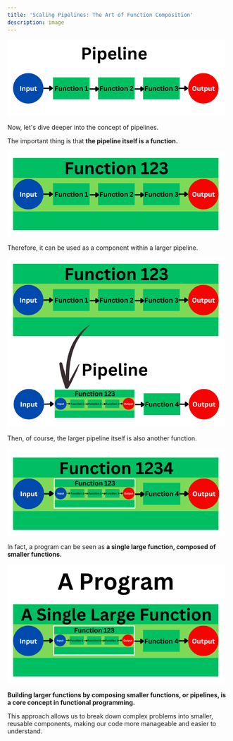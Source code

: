 ```yaml
---
title: 'Scaling Pipelines: The Art of Function Composition'
description: image
---
```

![image](https://raw.githubusercontent.com/ken-okabe/web-images5/main/img_1752421043806.png)

Now, let's dive deeper into the concept of pipelines.

The important thing is that  **the pipeline itself is a function.**

![image](https://raw.githubusercontent.com/ken-okabe/web-images5/main/img_1752421079326.png)

Therefore, it can be used as a component within a larger pipeline.

![image](https://raw.githubusercontent.com/ken-okabe/web-images5/main/img_1752421004177.png)

Then, of course, the larger pipeline itself is also another function.

![image](https://raw.githubusercontent.com/ken-okabe/web-images5/main/img_1752421626240.png)

In fact, a program can be seen as  **a single large function, composed of smaller functions.**

![image](https://raw.githubusercontent.com/ken-okabe/web-images5/main/img_1752420969361.png)

**Building larger functions by composing smaller functions, or pipelines, is a core concept in functional programming.**

This approach allows us to break down complex problems into smaller, reusable components, making our code more manageable and easier to understand.
